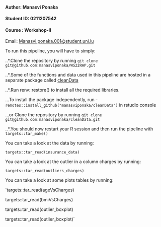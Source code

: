 #### Author: Manasvi Ponaka

#### Student ID: 0211207542

#### Course : Workshop-II

Email: Manasvi.ponaka.001@student.uni.lu

To run this pipeline, you will have to simply:

..*.Clone the repository by running `git clone git@github.com:manasviponaka/WS22RAP.git`


..*.Some of the functions and data used in this pipeline are hosted in a separate package called [cleanData](https://github.com/manasviponaka/cleanData)


..*.Run renv::restore() to install all the required libraries.

...To install the package independently, run - `remotes::install_github("manasviponaka/cleanData")` in rstudio console


...or Clone the repository by running `git clone git@github.com:manasviponaka/cleanData.git` 


..*.You should now restart your R session and then run the pipeline with `targets::tar_make()`


You can take a look at the data by running:

`targets::tar_read(insurance_data)`

You can take a look at the outlier in a column charges by running:

`targets::tar_read(outliers_charges)`


You can take a look at some plots tables by running:

`targets::tar_read(ageVsCharges)

targets::tar_read(bmiVsCharges)

targets::tar_read(outlier_boxplot)

targets::tar_read(outlier_boxplot)`
